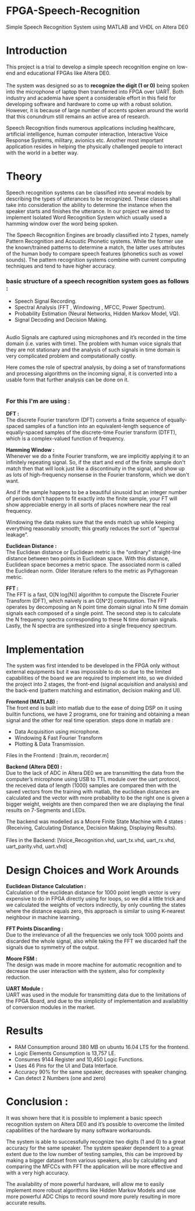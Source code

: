 # FPGA-Speech-Recognition
Simple Speech Recognition System using MATLAB and VHDL on Altera DE0
 
# Introduction
 
This project is a trial to develop a simple speech recognition engine on low-end and educational FPGAs like Altera DE0. 
<br/> <br/>
The system was designed so as to **recognize the digit (1 or 0)** being spoken into the microphone of laptop then transferred into FPGA over UART. Both industry and academia have spent a considerable effort in this field for developing software and hardware to come up with a robust solution. However, it is because of large number of accents spoken around the world that this conundrum still remains an active area of research.
  
Speech Recognition finds numerous applications including healthcare, artificial intelligence, human computer interaction, Interactive Voice Response Systems, military, avionics etc. Another most important application resides in helping the physically challenged people to interact with the world in a better way.
 
 
# Theory

Speech recognition systems can be classified into several models by describing the types of utterances to be recognized. These classes shall take into consideration the ability to determine the instance when the speaker starts and finishes the utterance. In our project we aimed to implement Isolated Word Recognition System which usually used a hamming window over the word being spoken. <br/>
 
The Speech Recognition Engines are broadly classified into 2 types, namely Pattern Recognition and Acoustic Phonetic systems. While the former use the known/trained patterns to determine a match, the latter uses attributes of the human body to compare speech features (phonetics such as vowel sounds). The pattern recognition systems combine with current computing techniques and tend to have higher accuracy.
 <br/>
### basic structure of a speech recognition system goes as follows : 
- Speech Signal Recording.
- Spectral Analysis (FFT , Windowing , MFCC, Power Spectrum).
- Probability Estimation (Neural Networks, Hidden Markov Model, VQ).
- Signal Decoding and Decision Making.
 
 <br/>
Audio Signals are captured using microphones and it’s recorded in the time domain (i.e. varies with time). The problem with human voice signals that they are not stationary and the analysis of such signals in time domain is very complicated problem and computationally costly. 
  
Here comes the role of spectral analysis, by doing a set of transformations and processing algorithms on the incoming signal, it is converted into a usable form that further analysis can be done on it.
 <br/> <br/>
 ### For this I'm are using : 
 
**DFT :**<br/>
The discrete Fourier transform (DFT) converts a finite sequence of equally-spaced samples of a function into an equivalent-length sequence of equally-spaced samples of the discrete-time Fourier transform (DTFT), which is a complex-valued function of frequency.

**Hamming Window :**<br/>
Whenever we do a finite Fourier transform, we are implicitly applying it to an infinitely repeating signal. So, if the start and end of the finite sample don't match then that will look just like a discontinuity in the signal, and show up as lots of high-frequency nonsense in the Fourier transform, which we don't want. 
 
And if the sample happens to be a beautiful sinusoid but an integer number of periods don't happen to fit exactly into the finite sample, your FT will show appreciable energy in all sorts of places nowhere near the real frequency. 
 
Windowing the data makes sure that the ends match up while keeping everything reasonably smooth; this greatly reduces the sort of "spectral leakage".
 
 
**Euclidean Distance :**<br/>
The Euclidean distance or Euclidean metric is the "ordinary" straight-line distance between two points in Euclidean space. With this distance, Euclidean space becomes a metric space. The associated norm is called the Euclidean norm. Older literature refers to the metric as Pythagorean metric.
 
 
**FFT :**<br/>
The FFT is a fast, O[N log(⁡N)] algorithm to compute the Discrete Fourier Transform (DFT), which naively is an O[N^2] computation. The FFT operates by decomposing an N point time domain signal into N time domain signals each composed of a single point. The second step is to calculate the N frequency spectra corresponding to these N time domain signals. Lastly, the N spectra are synthesized into a single frequency spectrum.


# Implementation
 
The system was first intended to be developed in the FPGA only without external equipments but it was impossible to do so due to the limited capabilities of the board we are required to implement into, so we divided the project into 2 stages, the front-end (signal acquisition and analysis) and the back-end (pattern matching and estimation, decision making and UI).
 

**Frontend (MATLAB) :** <br/>
The front end is built into matlab due to the ease of doing DSP on it using builtin functions, we have 2 programs, one for training and obtaining a mean signal and the other for real time operation. steps done in matlab are : 
 
- Data Acquisition using microphone.
- Windowing & Fast Fourier Transform
- Plotting & Data Transmission.
 
Files in the Frontend : [train.m, recorder.m]
 
 
**Backend (Altera DE0) :** <br/>
Due to the lack of ADC in Altera DE0 we are transmitting the data from the computer’s microphone using USB to TTL module over the uart protocol, the received data of length (1000) samples are compared then with the saved vectors from the training with matlab, the euclidean distances are calculated and the vector with more probability to be the right one is given a bigger weight, weights are then compared then we are displaying the final results on 7-Segments and LEDs. 
 
The backend was modelled as a Moore Finite State Machine with 4 states : <br/>
(Receiving, Calculating Distance, Decision Making, Displaying Results).
<br/><br/> 
Files in the Backend: 
[Voice_Recognition.vhd, uart_tx.vhd, uart_rx.vhd, uart_parity.vhd, uart.vhd]
 

# Design Choices and Work Arounds
 
**Euclidean Distance Calculation :**<br/>
Calculation of the euclidean distance for 1000 point length vector is very expensive to do in FPGA directly using for loops, so we did a little trick and we calculated the weights of vectors indirectly, by only counting the states where the distance equals zero, this approach is similar to using K-nearest neighbour in machine learning. 
 
**FFT Points Discarding :**<br/>
Due to the irrelevance of all the frequencies we only took 1000 points and discarded the whole signal, also while taking the FFT we discarded half the signals due to symmetry of the output. 
 
**Moore FSM :**<br/>
The design was made in moore machine for automatic recognition and to decrease the user interaction with the system, also for complexity reduction.
 
**UART Module :**<br/>
UART was used in the module for transmitting data due to the limitations of the FPGA Board, and due to the simplicity of implementation and availablitiy of conversion modules in the market.

# Results 

- RAM Consumption around 380 MB on ubuntu 16.04 LTS for the frontend.
- Logic Elements Consumption is 13,757 LE.
- Consumes 9144 Register and 10,450 Logic Functions.
- Uses 46 Pins for the UI and Data Interface.
- Accuracy 90% for the same speaker, decreases with speaker changing.
- Can detect 2 Numbers (one and zero) 

# Conclusion : 
 
It was shown here that it is possible to implement a basic speech recognition system on Altera DE0 and it’s possible to overcome the limited capabilities of the hardware by many software workarounds.
 
The system is able to successfully recognize two digits (1 and 0) to a great accuracy for the same speaker. The system speaker dependent to a great extent due to the low number of testing samples, this can be improved by making a bigger dataset from various speakers, also by calculating and comparing the MFCCs with FFT the application will be more effective and with a very high accuracy.
 
The availability of more powerful hardware, will allow me to easily implement more robust algorithms like Hidden Markov Models and use more powerful ADC Chips to record sound more purely resulting in more accurate results. 
